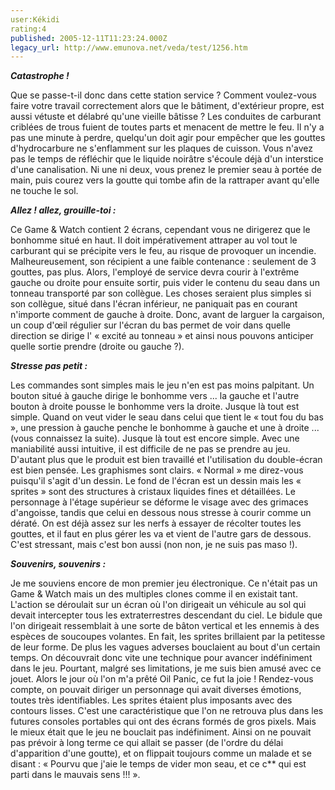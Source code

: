 ```yaml
---
user:Kékidi
rating:4
published: 2005-12-11T11:23:24.000Z
legacy_url: http://www.emunova.net/veda/test/1256.htm
---
```

_**Catastrophe !**_  

  

Que se passe-t-il donc dans cette station service ? Comment voulez-vous faire votre travail correctement alors que le bâtiment, d'extérieur propre, est aussi vétuste et délabré qu'une vieille bâtisse ? Les conduites de carburant criblées de trous fuient de toutes parts et menacent de mettre le feu. Il n'y a pas une minute à perdre, quelqu'un doit agir pour empêcher que les gouttes d'hydrocarbure ne s'enflamment sur les plaques de cuisson. Vous n'avez pas le temps de réfléchir que le liquide noirâtre s'écoule déjà d'un interstice d'une canalisation. Ni une ni deux, vous prenez le premier seau à portée de main, puis courez vers la goutte qui tombe afin de la rattraper avant qu'elle ne touche le sol.  

  

_**Allez ! allez, grouille-toi :**_  

  

Ce Game & Watch contient 2 écrans, cependant vous ne dirigerez que le bonhomme situé en haut. Il doit impérativement attraper au vol tout le carburant qui se précipite vers le feu, au risque de provoquer un incendie. Malheureusement, son récipient a une faible contenance : seulement de 3 gouttes, pas plus. Alors, l'employé de service devra courir à l'extrême gauche ou droite pour ensuite sortir, puis vider le contenu du seau dans un tonneau transporté par son collègue. Les choses seraient plus simples si son collègue, situé dans l'écran inférieur, ne paniquait pas en courant n'importe comment de gauche à droite. Donc, avant de larguer la cargaison, un coup d'œil régulier sur l'écran du bas permet de voir dans quelle direction se dirige l' « excité au tonneau » et ainsi nous pouvons anticiper quelle sortie prendre (droite ou gauche ?).  

  

_**Stresse pas petit :**_  

  

Les commandes sont simples mais le jeu n'en est pas moins palpitant. Un bouton situé à gauche dirige le bonhomme vers ... la gauche et l'autre bouton à droite pousse le bonhomme vers la droite. Jusque là tout est simple. Quand on veut vider le seau dans celui que tient le « tout fou du bas », une pression à gauche penche le bonhomme à gauche et une à droite ... (vous connaissez la suite). Jusque là tout est encore simple. Avec une maniabilité aussi intuitive, il est difficile de ne pas se prendre au jeu. D'autant plus que le produit est bien travaillé et l'utilisation du double-écran est bien pensée. Les graphismes sont clairs. « Normal » me direz-vous puisqu'il s'agit d'un dessin. Le fond de l'écran est un dessin mais les « sprites » sont des structures à cristaux liquides fines et détaillées. Le personnage à l'étage supérieur se déforme le visage avec des grimaces d'angoisse, tandis que celui en dessous nous stresse à courir comme un dératé. On est déjà assez sur les nerfs à essayer de récolter toutes les gouttes, et il faut en plus gérer les va et vient de l'autre gars de dessous. C'est stressant, mais c'est bon aussi (non non, je ne suis pas maso !).  

  

_**Souvenirs, souvenirs :**_  

  

Je me souviens encore de mon premier jeu électronique. Ce n'était pas un Game & Watch mais un des multiples clones comme il en existait tant. L'action se déroulait sur un écran où l'on dirigeait un véhicule au sol qui devait intercepter tous les extraterrestres descendant du ciel. Le bidule que l'on dirigeait ressemblait à une sorte de bâton vertical et les ennemis à des espèces de soucoupes volantes. En fait, les sprites brillaient par la petitesse de leur forme. De plus les vagues adverses bouclaient au bout d'un certain temps. On découvrait donc vite une technique pour avancer indéfiniment dans le jeu. Pourtant, malgré ses limitations, je me suis bien amusé avec ce jouet. Alors le jour où l'on m'a prêté Oil Panic, ce fut la joie ! Rendez-vous compte, on pouvait diriger un personnage qui avait diverses émotions, toutes très identifiables. Les sprites étaient plus imposants avec des contours lisses. C'est une caractéristique que l'on ne retrouva plus dans les futures consoles portables qui ont des écrans formés de gros pixels. Mais le mieux était que le jeu ne bouclait pas indéfiniment. Ainsi on ne pouvait pas prévoir à long terme ce qui allait se passer (de l'ordre du délai d'apparition d'une goutte), et on flippait toujours comme un malade et se disant : « Pourvu que j'aie le temps de vider mon seau, et ce c\*\* qui est parti dans le mauvais sens !!! ».